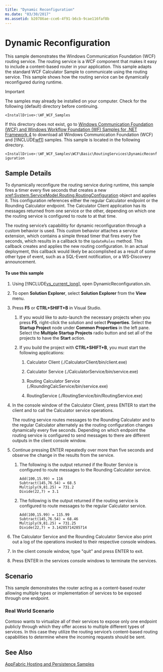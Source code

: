 ```yaml
---
title: "Dynamic Reconfiguration"
ms.date: "03/30/2017"
ms.assetid: b20786ae-cce6-4f91-b6cb-9cae116faf8b
---
```

# Dynamic Reconfiguration
This sample demonstrates the Windows Communication Foundation (WCF) routing service. The routing service is a WCF component that makes it easy to include a content-based router in your application. This sample adapts the standard WCF Calculator Sample to communicate using the routing service. This sample shows how the routing service can be dynamically reconfigured during runtime.  
  
> [!IMPORTANT]
>  The samples may already be installed on your computer. Check for the following (default) directory before continuing.  
> 
>  `<InstallDrive>:\WF_WCF_Samples`  
> 
>  If this directory does not exist, go to [Windows Communication Foundation (WCF) and Windows Workflow Foundation (WF) Samples for .NET Framework 4](http://go.microsoft.com/fwlink/?LinkId=150780) to download all Windows Communication Foundation (WCF) and [!INCLUDE[wf1](../../../../includes/wf1-md.md)] samples. This sample is located in the following directory.  
> 
>  `<InstallDrive>:\WF_WCF_Samples\WCF\Basic\RoutingServices\DynamicReconfiguration`  
  
## Sample Details  
 To dynamically reconfigure the routing service during runtime, this sample fires a timer every five seconds that creates a new <xref:System.ServiceModel.Routing.RoutingConfiguration> object and applies it. This configuration references either the regular Calculator endpoint or the Rounding Calculator endpoint. The Calculator Client application has its messages returned from one service or the other, depending on which one the routing service is configured to route to at that time.  
  
 The routing service’s capabilitiy for dynamic reconfiguration through a custom behavior is used. This custom behavior attaches a service extension, which contains a simple thread timer that fires every five seconds, which results in a callback to the `UpdateRules` method. This callback creates and applies the new routing configuration. In an actual deployment, this callback would likely be accomplished as a result of some other type of event, such as a SQL-Event notification, or a WS-Discovery announcement.  
  
#### To use this sample  
  
1. Using [!INCLUDE[vs_current_long](../../../../includes/vs-current-long-md.md)], open DynamicReconfiguration.sln.  
  
2. To open **Solution Explorer**, select **Solution Explorer** from the **View** menu.  
  
3. Press **F5** or **CTRL+SHIFT+B** in Visual Studio.  
  
   1. If you would like to auto-launch the necessary projects when you press **F5**, right-click the solution and select **Properties**. Select the **Startup Project** node under **Common Properties** in the left pane. Select the **Multiple Startup Projects**  radio button and set all of the projects to have the **Start** action.  
  
   2. If you build the project with **CTRL+SHIFT+B**, you must start the following applications:  
  
      1. Calculator Client (./CalculatorClient/bin/client.exe)  
  
      2. Calculator Service (./CalculatorService/bin/service.exe)  
  
      3. Routing Calculator Service (./RoundingCalcService/bin/service.exe)  
  
      4. RoutingService (./RoutingService/bin/RoutingService.exe)  
  
4. In the console window of the Calculator Client, press ENTER to start the client and to call the Calculator service operations.  
  
    The routing service routes messages to the Rounding Calculator and to the regular Calculator alternately as the routing configuration changes dynamically every five seconds. Depending on which endpoint the routing service is configured to send messages to there are different outputs in the client console window.  
  
5. Continue pressing ENTER repeatedly over more than five seconds and observe the change in the results from the service.  
  
   1. The following is the output returned if the Router Service is configured to route messages to the Rounding Calculator service.  
  
      ```Output  
      Add(100,15.99) = 116  
      Subtract(145,76.54) = 68.5  
      Multiply(9,81.25) = 731.2  
      Divide(22,7) = 3.1  
      ```  
  
   2. The following is the output returned if the routing service is configured to route messages to the regular Calculator service.  
  
      ```Output  
      Add(100,15.99) = 115.99  
      Subtract(145,76.54) = 68.46  
      Multiply(9,81.25) = 731.25  
      Divide(22,7) = 3.14285714285714  
      ```  
  
6. The Calculator Service and the Rounding Calculator Service also print out a log of the operations invoked to their respective console windows.  
  
7. In the client console window, type "quit" and press ENTER to exit.  
  
8. Press ENTER in the services console windows to terminate the services.  
  
## Scenario  
 This sample demonstrates the router acting as a content-based router allowing multiple types or implementation of services to be exposed through one endpoint.  
  
### Real World Scenario  
 Contoso wants to virtualize all of their services to expose only one endpoint publicly through which they offer access to multiple different types of services. In this case they utilize the routing service’s content-based routing capabilities to determine where the incoming requests should be sent.  
  
## See Also  
 [AppFabric Hosting and Persistence Samples](http://go.microsoft.com/fwlink/?LinkId=193961)
